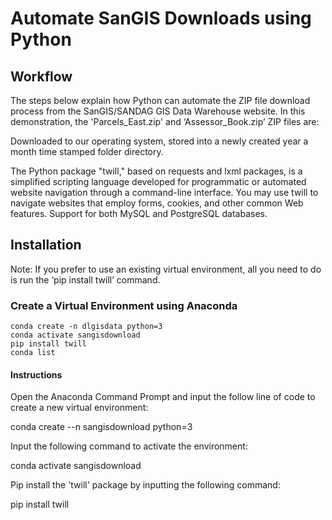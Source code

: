 # Automate SanGIS Downloads using Python

## Workflow
The steps below explain how Python can automate the ZIP file download process from the SanGIS/SANDAG GIS Data Warehouse website. In this demonstration, the 'Parcels_East.zip' and ‘Assessor_Book.zip’ ZIP files are: 

Downloaded to our operating system, stored into a newly created year a month time stamped folder directory.

The Python package "twill," based on requests and lxml packages, is a simplified scripting language developed for programmatic or automated website navigation through a command-line interface. You may use twill to navigate websites that employ forms, cookies, and other common Web features. Support for both MySQL and PostgreSQL databases.

## Installation

Note: If you prefer to use an existing virtual environment, all you need to do is run the ‘pip install twill’ command.

### Create a Virtual Environment using Anaconda
````
conda create -n dlgisdata python=3
conda activate sangisdownload
pip install twill
conda list
````
#### Instructions

Open the Anaconda Command Prompt and input the follow line of code to create a new virtual environment: 

conda create --n sangisdownload python=3

Input the following command to activate the environment:

conda activate sangisdownload

Pip install the 'twill' package by inputting the following command:

pip install twill

